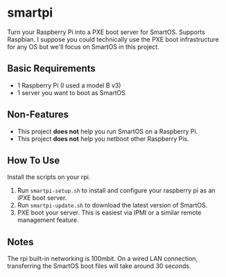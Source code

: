 # smartpi

Turn your Raspberry Pi into a PXE boot server for SmartOS. Supports Raspbian. I suppose you could technically use the PXE boot infrastructure for any OS but we'll focus on SmartOS in this project.

## Basic Requirements

- 1 Raspberry Pi (I used a model B v3)
- 1 server you want to boot as SmartOS

## Non-Features

- This project **does not** help you run SmartOS on a Raspberry Pi.
- This project **does not** help you netboot other Raspberry Pis.

## How To Use

Install the scripts on your rpi.

1. Run `smartpi-setup.sh` to install and configure your raspberry pi as an iPXE boot server.
2. Run `smartpi-update.sh` to download the latest version of SmartOS.
3. PXE boot your server. This is easiest via IPMI or a similar remote management feature.

## Notes

The rpi built-in networking is 100mbit. On a wired LAN connection, transferring the SmartOS boot files will take around 30 seconds.
